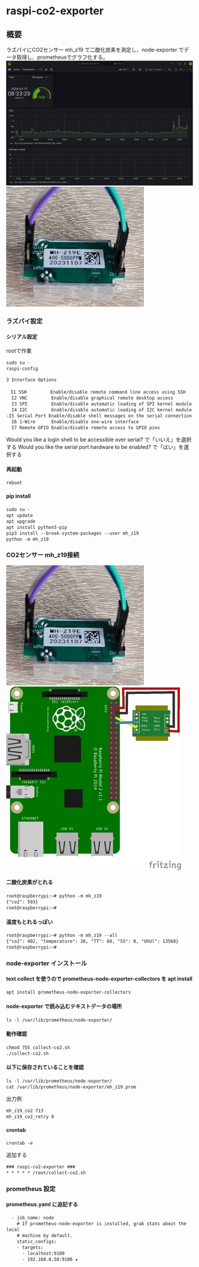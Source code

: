 # raspi-co2-exporter
## 概要
ラズパイにCO2センサー mh_z19 で二酸化炭素を測定し、node-exporter でデータ取得し、prometheusでグラフ化する。  
![グラフ](img/raspi-grafana.jpg)  
![mh_z19図](img/mh_z19.jpg)  
### ラズパイ設定
#### シリアル設定
rootで作業
```
sudo su -
raspi-config
```
```hl_lines="7"
3 Interface Options

　I1 SSH         Enable/disable remote command line access using SSH
  I2 VNC         Enable/disable graphical remote desktop access
  I3 SPI         Enable/disable automatic loading of SPI kernel module
  I4 I2C         Enable/disable automatic loading of I2C kernel module
☆I5 Serial Port Enable/disable shell messages on the serial connection
  I6 1-Wire      Enable/disable one-wire interface
  I7 Remote GPIO Enable/disable remote access to GPIO pins
```
Would you like a login shell to be accessible over serial? で「いいえ」を選択する
Would you like the serial port hardware to be enabled? で「はい」を選択する

#### 再起動
```
reboot
```

#### pip install
```
sudo su -
apt update
apt upgrade
apt install python3-pip
pip3 install --break-system-packages --user mh_z19
python -m mh_z19
```
### CO2センサー mh_z19接続
![mh_z19図](img/mh_z19.jpg)
![接続図](img/raspi-co2.jpg)

#### 二酸化炭素がとれる
```
root@raspberrypi:~# python -m mh_z19
{"co2": 593}
root@raspberrypi:~#
```
#### 温度もとれるっぽい
```
root@raspberrypi:~# python -m mh_z19 --all
{"co2": 402, "temperature": 26, "TT": 66, "SS": 0, "UhUl": 13568}
root@raspberrypi:~#
```

### node-exporter インストール
#### text collect を使うので prometheus-node-exporter-collectors を apt install
```
apt install prometheus-node-exporter-collectors
```
#### node-exporter で読み込むテキストデータの場所
```
ls -l /var/lib/prometheus/node-exporter/
```

#### 動作確認
```
chmod 755 collect-co2.sh
./collect-co2.sh
```
#### 以下に保存されていることを確認
```
ls -l /var/lib/prometheus/node-exporter/
cat /var/lib/prometheus/node-exporter/mh_z19.prom
```
出力例
```
mh_z19_co2 713
mh_z19_co2_retry 0
```

#### crontab 
```
crontab -e
```
追加する
```
### raspi-co2-exporter ###
* * * * * /root/collect-co2.sh
```

### prometheus 設定
#### prometheus.yaml に追記する
```
  - job_name: node
    # If prometheus-node-exporter is installed, grab stats about the local
    # machine by default.
    static_configs:
    - targets:
      - localhost:9100
      - 192.168.0.50:9100 ★
```
